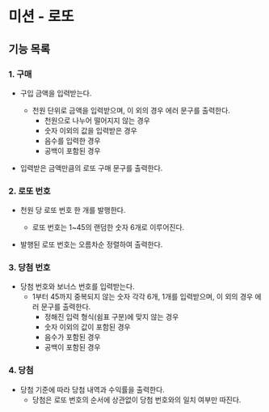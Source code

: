# 미션 - 로또

## 기능 목록
### 1. 구매
- 구입 금액을 입력받는다.
  - 천원 단위로 금액을 입력받으며, 이 외의 경우 에러 문구를 출력한다.
    - 천원으로 나누어 떨어지지 않는 경우
    - 숫자 이외의 값을 입력받은 경우
    - 음수를 입력한 경우
    - 공백이 포함된 경우

  
- 입력받은 금액만큼의 로또 구매 문구를 출력한다.


### 2. 로또 번호
- 천원 당 로또 번호 한 개를 발행한다.
  - 로또 번호는 1~45의 랜덤한 숫자 6개로 이루어진다.


- 발행된 로또 번호는 오름차순 정렬하여 출력한다.


### 3. 당첨 번호
- 당첨 번호와 보너스 번호를 입력받는다.
  - 1부터 45까지 중복되지 않는 숫자 각각 6개, 1개를 입력받으며, 이 외의 경우 에러 문구를 출력한다.
    - 정해진 입력 형식(쉼표 구분)에 맞지 않는 경우
    - 숫자 이외의 값이 포함된 경우
    - 음수가 포함된 경우
    - 공백이 포함된 경우


### 4. 당첨
- 당첨 기준에 따라 당첨 내역과 수익률을 출력한다.
  - 당첨은 로또 번호의 순서에 상관없이 당첨 번호와의 일치 여부만 따진다.

